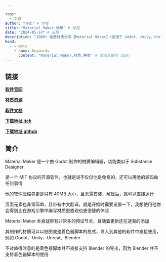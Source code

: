 ```yaml
---

tags:
  - 工具
author: "仟尘" # 作者
title: "Material Maker 种草" # 标题
date: "2024-05-14" # 日期
description: "1000+ 免费材质分享【Material Maker】（适用于 Godot、Unity、Unreal、Blender）"
head:
  - - meta
    - name: Keywords
      content: "Material Maker,材质,种草" # 网站关键词（SEO）
---
```

## 链接
[**软件官网**](https://www.materialmaker.org/)

[**材质资源**](https://www.materialmaker.org/materials?type=material)

[**软件文档**](https://rodzill4.github.io/material-maker/doc/)

[**下载地址 itch**](https://rodzilla.itch.io/material-maker)

[**下载地址 github**](https://github.com/RodZill4/material-maker/releases)

## 简介
Material Maker 是一个由 Godot 制作的材质编辑器，功能类似于 Substance Designer

是一个 MIT 协议的开源软件，也就是说不仅仅他是免费的，还可以用他的源码做任何事情

他的软件压缩包更是只有 40MB 大小，且无需安装，解压后，就可以直接运行

页面元素也非常简单，且带有中文翻译，就是开始时需要设置一下，我想使用他你会得到比在游戏引擎中编写材质更直观也更便捷的体验

Material Maker 本身就带有非常多的预设节点，且随着更新还在逐渐的添加

其制作的材质可以以贴图或是着色器脚本的格式，导入到其他的软件中直接使用，例如 Godot、Unity、Unreal、Blender

不过值得注意的是着色器脚本并不直接支持 Blender 的导出，因为 Blender 并不支持着色器脚本的使用

<billbill id="BV1dT421S7v8"/>